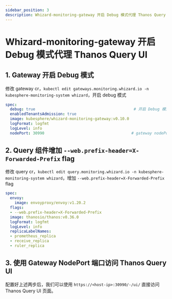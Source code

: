 ```yaml
---
sidebar_position: 3
description: Whizard-monitoring-gateway 开启 Debug 模式代理 Thanos Query UI
---
```

# Whizard-monitoring-gateway 开启 Debug 模式代理 Thanos Query UI

## 1. Gateway 开启 Debug 模式

修改 gateway cr，`kubectl edit gateways.monitoring.whizard.io -n kubesphere-monitoring-system whizard`，开启 debug 模式

```yaml
spec:
  debug: true                                           # 开启 Debug 模式
  enabledTenantsAdmission: true
  image: kubesphere/whizard-monitoring-gateway:v0.10.0
  logFormat: logfmt
  logLevel: info
  nodePort: 30990                                      # gateway nodePort 端口
```

## 2. Query 组件增加 `--web.prefix-header=X-Forwarded-Prefix` flag

修改 query cr，`kubectl edit query.monitoring.whizard.io -n kubesphere-monitoring-system whizard`，增加 `--web.prefix-header=X-Forwarded-Prefix` flag

```yaml
spec:
  envoy:
    image: envoyproxy/envoy:v1.20.2
  flags:
  - --web.prefix-header=X-Forwarded-Prefix
  image: thanosio/thanos:v0.36.0
  logFormat: logfmt
  logLevel: info
  replicaLabelNames:
  - prometheus_replica
  - receive_replica
  - ruler_replica
```

## 3. 使用 Gateway NodePort 端口访问 Thanos Query UI

配置好上述两步后，我们可以使用  `https://<host-ip>:30990/-/ui/` 直接访问 Thanos Query UI 页面。
